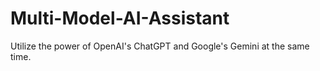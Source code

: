 # Multi-Model-AI-Assistant
Utilize the power of OpenAI's ChatGPT and Google's Gemini at the same time.
